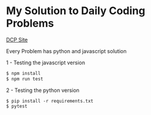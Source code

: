 # My Solution to Daily Coding Problems

[DCP Site](https://www.dailycodingproblem.com/)

Every Problem has python and javascript solution

1 - Testing the javascript version

```sh
$ npm install 
$ npm run test
```

2 - Testing the python version
```
$ pip install -r requirements.txt
$ pytest

```